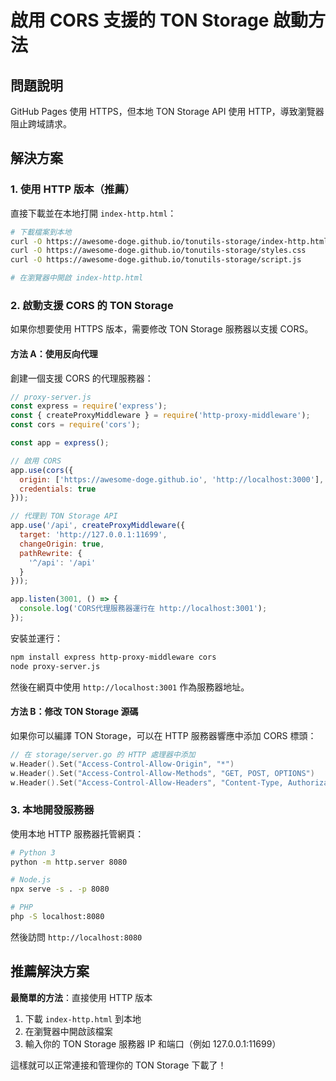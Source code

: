 # 啟用 CORS 支援的 TON Storage 啟動方法

## 問題說明

GitHub Pages 使用 HTTPS，但本地 TON Storage API 使用 HTTP，導致瀏覽器阻止跨域請求。

## 解決方案

### 1. 使用 HTTP 版本（推薦）

直接下載並在本地打開 `index-http.html`：
```bash
# 下載檔案到本地
curl -O https://awesome-doge.github.io/tonutils-storage/index-http.html
curl -O https://awesome-doge.github.io/tonutils-storage/styles.css  
curl -O https://awesome-doge.github.io/tonutils-storage/script.js

# 在瀏覽器中開啟 index-http.html
```

### 2. 啟動支援 CORS 的 TON Storage

如果你想要使用 HTTPS 版本，需要修改 TON Storage 服務器以支援 CORS。

#### 方法 A：使用反向代理

創建一個支援 CORS 的代理服務器：

```javascript
// proxy-server.js
const express = require('express');
const { createProxyMiddleware } = require('http-proxy-middleware');
const cors = require('cors');

const app = express();

// 啟用 CORS
app.use(cors({
  origin: ['https://awesome-doge.github.io', 'http://localhost:3000'],
  credentials: true
}));

// 代理到 TON Storage API
app.use('/api', createProxyMiddleware({
  target: 'http://127.0.0.1:11699',
  changeOrigin: true,
  pathRewrite: {
    '^/api': '/api'
  }
}));

app.listen(3001, () => {
  console.log('CORS代理服務器運行在 http://localhost:3001');
});
```

安裝並運行：
```bash
npm install express http-proxy-middleware cors
node proxy-server.js
```

然後在網頁中使用 `http://localhost:3001` 作為服務器地址。

#### 方法 B：修改 TON Storage 源碼

如果你可以編譯 TON Storage，可以在 HTTP 服務器響應中添加 CORS 標頭：

```go
// 在 storage/server.go 的 HTTP 處理器中添加
w.Header().Set("Access-Control-Allow-Origin", "*")
w.Header().Set("Access-Control-Allow-Methods", "GET, POST, OPTIONS")
w.Header().Set("Access-Control-Allow-Headers", "Content-Type, Authorization")
```

### 3. 本地開發服務器

使用本地 HTTP 服務器托管網頁：

```bash
# Python 3
python -m http.server 8080

# Node.js
npx serve -s . -p 8080

# PHP
php -S localhost:8080
```

然後訪問 `http://localhost:8080`

## 推薦解決方案

**最簡單的方法**：直接使用 HTTP 版本
1. 下載 `index-http.html` 到本地
2. 在瀏覽器中開啟該檔案
3. 輸入你的 TON Storage 服務器 IP 和端口（例如 127.0.0.1:11699）

這樣就可以正常連接和管理你的 TON Storage 下載了！